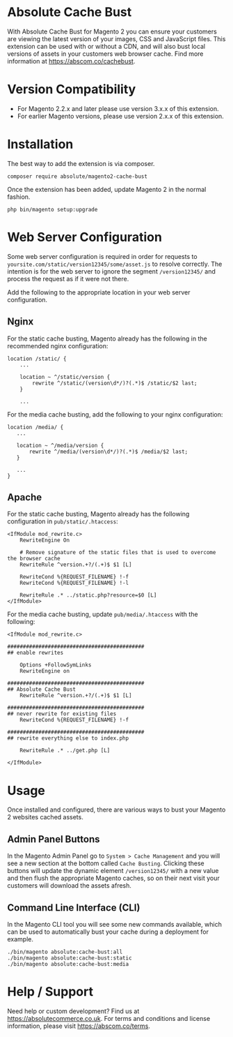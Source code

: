 # Absolute Cache Bust
With Absolute Cache Bust for Magento 2 you can ensure your customers are viewing the latest version of your images, CSS and JavaScript files.
This extension can be used with or without a CDN, and will also bust local versions of assets in your customers web browser cache.
Find more information at https://abscom.co/cachebust.

# Version Compatibility

- For Magento 2.2.x and later please use version 3.x.x of this extension.
- For earlier Magento versions, please use version 2.x.x of this extension.

# Installation
The best way to add the extension is via composer.

```
composer require absolute/magento2-cache-bust
```

Once the extension has been added, update Magento 2 in the normal fashion.

```
php bin/magento setup:upgrade
```

# Web Server Configuration
Some web server configuration is required in order for requests to `yoursite.com/static/version12345/some/asset.js` to resolve correctly.
The intention is for the web server to ignore the segment `/version12345/` and process the request as if it were not there.

Add the following to the appropriate location in your web server configuration.

## Nginx
For the static cache busting, Magento already has the following in the recommended nginx configuration:

```
location /static/ {
    ...

    location ~ ^/static/version {
        rewrite ^/static/(version\d*/)?(.*)$ /static/$2 last;
    }
    
    ...
```

For the media cache busting, add the following to your nginx configuration:

```
location /media/ {
   ...
   
   location ~ ^/media/version {
       rewrite ^/media/(version\d*/)?(.*)$ /media/$2 last;
   }
   
   ...
}
```

## Apache
For the static cache busting, Magento already has the following configuration in `pub/static/.htaccess`:
 
```
<IfModule mod_rewrite.c>
    RewriteEngine On

    # Remove signature of the static files that is used to overcome the browser cache
    RewriteRule ^version.+?/(.+)$ $1 [L]

    RewriteCond %{REQUEST_FILENAME} !-f
    RewriteCond %{REQUEST_FILENAME} !-l

    RewriteRule .* ../static.php?resource=$0 [L]
</IfModule>
```

For the media cache busting, update `pub/media/.htaccess` with the following:

```
<IfModule mod_rewrite.c>

############################################
## enable rewrites

    Options +FollowSymLinks
    RewriteEngine on

############################################
## Absolute Cache Bust
    RewriteRule ^version.+?/(.+)$ $1 [L]

############################################
## never rewrite for existing files
    RewriteCond %{REQUEST_FILENAME} !-f

############################################
## rewrite everything else to index.php

    RewriteRule .* ../get.php [L]
    
</IfModule>
```

# Usage
Once installed and configured, there are various ways to bust your Magento 2 websites cached assets.

## Admin Panel Buttons
In the Magento Admin Panel go to `System > Cache Management` and you will see a new section at the bottom called `Cache Busting`.
Clicking these buttons will update the dynamic element `/version12345/` with a new value and then flush the appropriate Magento caches, so on their next visit your customers will download the assets afresh.

## Command Line Interface (CLI)
In the Magento CLI tool you will see some new commands available, which can be used to automatically bust your cache during a deployment for example.

```
./bin/magento absolute:cache-bust:all
./bin/magento absolute:cache-bust:static
./bin/magento absolute:cache-bust:media
```

# Help / Support
Need help or custom development? Find us at https://absolutecommerce.co.uk.
For terms and conditions and license information, please visit https://abscom.co/terms.
